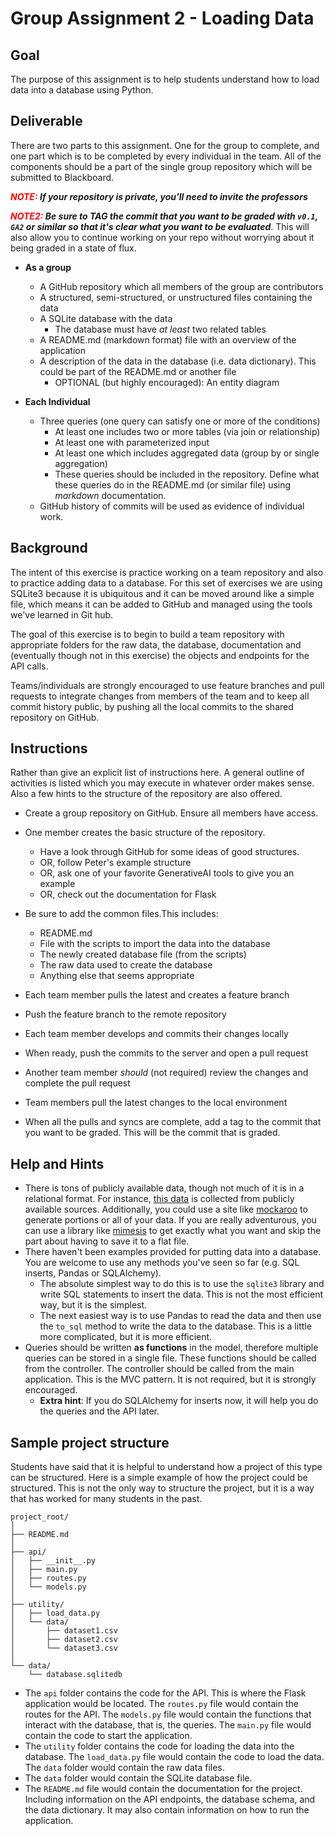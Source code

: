 # Group Assignment 2 - Loading Data

## Goal
The purpose of this assignment is to help students understand how to load data into a database using Python.

## Deliverable
There are two parts to this assignment.  One for the group to complete, and one part which is to be completed by every individual in the team.  All of the components should be a part of the single group repository which will be submitted to Blackboard.  

***<span style="color:red">NOTE:</span> If your repository is private, you'll need to invite the professors***

***<span style="color:red">NOTE2:</span> Be sure to TAG the commit that you want to be graded with `v0.1`, `GA2` or similar so that it's clear what you want to be evaluated***.  This will also allow you to continue working on your repo without worrying about it being graded in a state of flux.

- **As a group**
  - A GitHub repository which all members of the group are contributors
  - A structured, semi-structured, or unstructured files containing the data  
  - A SQLite database with the data
    - The database must have _at least_ two related tables 
  - A README.md (markdown format) file with an overview of the application
  - A description of the data in the database (i.e. data dictionary). This could be part of the README.md or another file
    - OPTIONAL (but highly encouraged): An entity diagram
  
- **Each Individual**
  - Three queries (one query can satisfy one or more of the conditions)
    - At least one includes two or more tables (via join or relationship) 
    - At least one with parameterized input
    - At least one which includes aggregated data (group by or single aggregation)
    - These queries should be included in the repository.  Define what these queries do in the README.md (or similar file) using *markdown* documentation.
  - GitHub history of commits will be used as evidence of individual work.

## Background
The intent of this exercise is practice working on a team repository and also to practice adding data to a database.  For this set of exercises we are using SQLite3 because it is ubiquitous and it can be moved around like a simple file, which means it can be added to GitHub and managed using the tools we've learned in Git hub.

The goal of this exercise is to begin to build a team repository with appropriate folders for the raw data, the database, documentation and (eventually though not in this exercise) the objects and endpoints for the API calls.

Teams/individuals are strongly encouraged to use feature branches and pull requests to integrate changes from members of the team and to keep all commit history public, by pushing all the local commits to the shared repository on GitHub.  

## Instructions
Rather than give an explicit list of instructions here.  A general outline of activities is listed which you may execute in whatever order makes sense.  Also a few hints to the structure of the repository are also offered.

* Create a group repository on GitHub.  Ensure all members have access.
* One member creates the basic structure of the repository.  
  * Have a look through GitHub for some ideas of good structures.
  * OR, follow Peter's example structure
  * OR, ask one of your favorite GenerativeAI tools to give you an example
  * OR, check out the documentation for Flask 
* Be sure to add the common files.This includes:
  * README.md
  * File with the scripts to import the data into the database
  * The newly created database file (from the scripts)
  * The raw data used to create the database
  * Anything else that seems appropriate
* Each team member pulls the latest and creates a feature branch
* Push the feature branch to the remote repository
* Each team member develops and commits their changes locally
* When ready, push the commits to the server and open a pull request
* Another team member *should* (not required) review the changes and complete the pull request
* Team members pull the latest changes to the local environment

* When all the pulls and syncs are complete, add a tag to the commit that you want to be graded.  This will be the commit that is graded.
  
## Help and Hints

* There is tons of publicly available data, though not much of it is in a relational format.  For instance, [this data](https://github.com/MLDERES/Py4Analytics/tree/main/book/data) is collected from publicly available sources.  Additionally, you could use a site like [mockaroo](https://mockaroo.com/) to generate portions or all of your data.  If you are really adventurous, you can use a library like [mimesis](https://mimesis.name/en/master/index.html) to get exactly what you want and skip the part about having to save it to a flat file.
* There haven't been examples provided for putting data into a database.  You are welcome to use any methods you've seen so far (e.g. SQL inserts, Pandas or SQLAlchemy).
  * The absolute simplest way to do this is to use the `sqlite3` library and write SQL statements to insert the data.  This is not the most efficient way, but it is the simplest.
  * The next easiest way is to use Pandas to read the data and then use the `to_sql` method to write the data to the database.  This is a little more complicated, but it is more efficient.  
* Queries should be written **as functions** in the model, therefore multiple queries can be stored in a single file.  These functions should be called from the controller.  The controller should be called from the main application.  This is the MVC pattern.  It is not required, but it is strongly encouraged.
  * **Extra hint**:  If you do SQLAlchemy for inserts now, it will help you do the queries and the API later.

## Sample project structure
Students have said that it is helpful to understand how a project of this type can be structured.  Here is a simple example of how the project could be structured.  This is not the only way to structure the project, but it is a way that has worked for many students in the past.

```
project_root/
│
├── README.md
│
├── api/
│   ├── __init__.py
│   ├── main.py
│   ├── routes.py
│   └── models.py
│
├── utility/
│   ├── load_data.py
│   └── data/
│       ├── dataset1.csv
│       ├── dataset2.csv
│       └── dataset3.csv
│
└── data/
    └── database.sqlitedb
```
* The `api` folder contains the code for the API.  This is where the Flask application would be located.  The `routes.py` file would contain the routes for the API.  The `models.py` file would contain the functions that interact with the database, that is, the queries.  The `main.py` file would contain the code to start the application.
* The `utility` folder contains the code for loading the data into the database.  The `load_data.py` file would contain the code to load the data.  The `data` folder would contain the raw data files.
* The `data` folder would contain the SQLite database file.
* The `README.md` file would contain the documentation for the project. Including information on the API endpoints, the database schema, and the data dictionary.  It may also contain information on how to run the application.